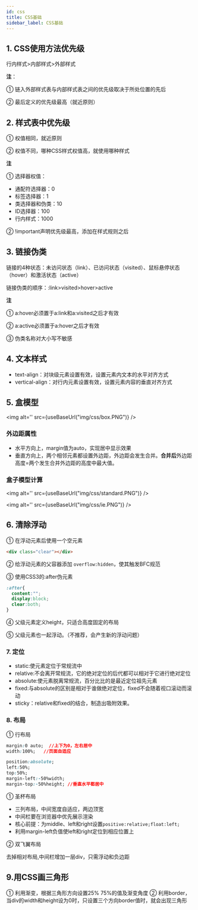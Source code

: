 ```yaml
---
id: css
title: CSS基础
sidebar_label: CSS基础
---
```


## 1. CSS使用方法优先级

行内样式>内部样式>外部样式

**注**：

① 链入外部样式表与内部样式表之间的优先级取决于所处位置的先后

② 最后定义的优先级最高（就近原则）

## 2. 样式表中优先级
① 权值相同，就近原则

② 权值不同，哪种CSS样式权值高，就使用哪种样式

**注**

① 选择器权值：
- 通配符选择器：0
- 标签选择器：1
- 类选择器和伪类：10
- ID选择器：100
- 行内样式：1000

② !important声明优先级最高，添加在样式规则之后

## 3. 链接伪类
链接的4种状态：未访问状态（link）、已访问状态（visited）、鼠标悬停状态（hover）和激活状态（active）

链接伪类的顺序：:link>visited>hover>active

**注**

① a:hover必须置于a:link和a:visited之后才有效

② a:active必须置于a:hover之后才有效

③ 伪类名称对大小写不敏感

## 4. 文本样式
- text-align：对块级元素设置有效，设置元素内文本的水平对齐方式
- vertical-align：对行内元素设置有效，设置元素内容的垂直对齐方式

## 5. 盒模型
<img alt='' src={useBaseUrl("img/css/box.PNG")} />

### 外边距属性
- 水平方向上，margin值为auto，实现居中显示效果
- 垂直方向上，两个相邻元素都设置外边距，外边距会发生合并。**合并后**外边距高度=两个发生合并外边距的高度中最大值。

### 盒子模型计算
<img alt='' src={useBaseUrl("img/css/standard.PNG")} />

<img alt='' src={useBaseUrl("img/css/ie.PNG")} />

## 6. 清除浮动
① 在浮动元素后使用一个空元素
```html
<div class="clear"></div>
```
② 给浮动元素的父容器添加 ```overflow:hidden```，使其触发BFC规范

③ 使用CSS3的:after伪元素

```css
:after{
  content:"";
  display:block;
  clear:both;
}
```
④ 父级元素定义height，只适合高度固定的布局

⑤ 父级元素也一起浮动。（不推荐，会产生新的浮动问题）

### 7. 定位
- static:使元素定位于常规流中
- relative:不会离开常规流，它的绝对定位的后代都可以相对于它进行绝对定位
- absolute:使元素脱离常规流，百分比比的是最近定位祖先元素
- fixed:与absolute的区别是相对于谁做绝对定位，fixed不会随着视口滚动而滚动
- sticky：relative和fixed的结合，制造出吸附效果。

### 8. 布局

① 行布局
```css
margin:0 auto;  //上下为0，左右居中
width:100%;   //页面自适应
```

```css
position:absolute;
left:50%;
top:50%;
margin-left:-50%width;
margin-top:-50%height; //垂直水平都居中

```

① 圣杯布局
- 三列布局，中间宽度自适应，两边顶宽
- 中间栏要在浏览器中优先展示渲染
- 核心前提：为middle、left和right设置```positive:relative;float:left;```
- 利用margin-left负值使left和right定位到相应位置上

② 双飞翼布局

去掉相对布局,中间栏增加一层div，只需浮动和负边距

## 9.用CSS画三角形
① 利用渐变，根据三角形方向设置25% 75%的值及渐变角度
② 利用border，当div的width和height设为0时，只设置三个方向border值时，就会出现三角形